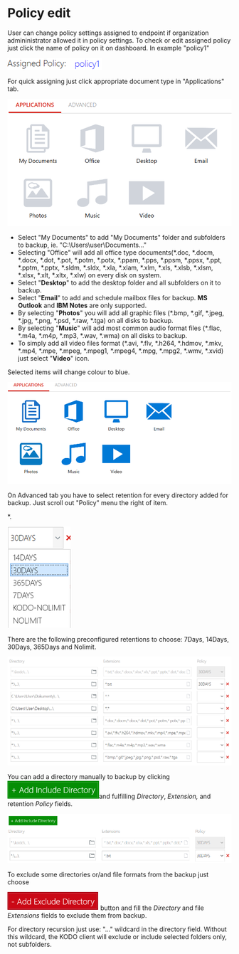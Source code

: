 # Policy edit

User can change policy settings assigned to endpoint if organization admininistrator allowed it in policy settings. To check or edit assigned policy just click the name of policy on it on dashboard. In example "policy1"

![](../../../.gitbook/assets/assignedpol1.PNG)

For quick assigning just click appropriate document type in "Applications" tab.

![](../../../.gitbook/assets/clipolicyset1.PNG)

* Select "My Documents" to add "My Documents" folder and subfolders to backup, ie. "C:\Users\user\Documents...\"
* Selecting "Office" will add all office type documents\(\*.doc, \*.docm, \*.docx, \*.dot, \*.pot, \*.potm, \*.potx,  \*.ppam, \*.pps, \*.ppsm, \*.ppsx, \*.ppt, \*.pptm, \*.pptx, \*.sldm, \*.sldx, \*.xla, \*.xlam, \*.xlm, \*.xls, \*.xlsb, \*.xlsm, \*.xlsx, \*.xlt, \*.xltx, \*.xlw\) on every disk on system.
* Select "**Desktop**" to add the desktop folder and all subfolders on it to backup.
* Select "**Email**" to add and schedule mailbox files for backup. **MS Outlook** and **IBM Notes** are only supported.
* By selecting "**Photos**" you will add all graphic files \(\*.bmp, \*.gif, \*.jpeg, \*.jpg, \*.png, \*.psd, \*.raw, \*.tga\) on all disks to backup.
* By selecting "**Music**" will add most common audio format files \(\*.flac, \*.m4a, \*.m4p, \*.mp3, \*.wav, \*.wma\) on all disks to backup.
* To simply add all video files format \(\*.avi, \*.flv, \*.h264, \*.hdmov, \*.mkv, \*.mp4, \*.mpe, \*.mpeg, \*.mpeg1, \*.mpeg4, \*.mpg, \*.mpg2, \*.wmv, \*.xvid\) just select "**Video**" icon.

Selected items will change colour to blue.

![](../../../.gitbook/assets/clipolicyset2.PNG)

On Advanced tab you have to select retention for every directory added for backup. Just scroll out "Policy" menu  the right of item.

\*.

![](../../../.gitbook/assets/clipolicyset5.PNG)

There are the following preconfigured retentions to choose: 7Days, 14Days, 30Days, 365Days and Nolimit.

![](../../../.gitbook/assets/clipolicyset3.PNG)

You can add a directory manually to backup by clicking ![](../../../.gitbook/assets/addinclude.PNG)and fulfilling _Directory_, _Extension,_ and retention _Policy_ fields.

![](../../../.gitbook/assets/clipolicyset4.PNG)

To exclude some directories or/and file formats from the backup just choose 

![](../../../.gitbook/assets/addexclude.PNG) button and fill the _Directory_ and file _Extensions_ fields to exclude them from backup.

For directory recursion just use: "...\" wildcard in the directory field. Without this wildcard, the KODO client will exclude or include selected folders only, not subfolders.

